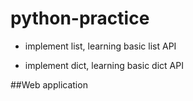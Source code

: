 python-practice
===============

* implement list, learning basic list API

* implement dict, learning basic dict API

##Web application
